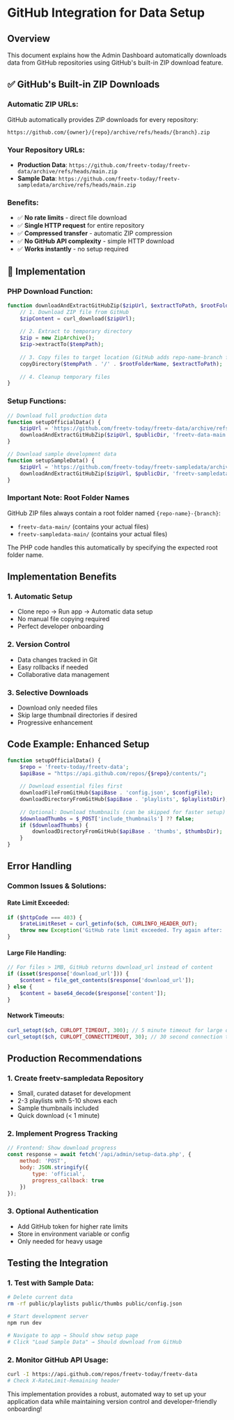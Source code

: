 # GitHub Integration for Data Setup

## Overview

This document explains how the Admin Dashboard automatically downloads data from GitHub repositories using GitHub's built-in ZIP download feature.

## ✅ GitHub's Built-in ZIP Downloads

### **Automatic ZIP URLs:**
GitHub automatically provides ZIP downloads for every repository:
```
https://github.com/{owner}/{repo}/archive/refs/heads/{branch}.zip
```

### **Your Repository URLs:**
- **Production Data**: `https://github.com/freetv-today/freetv-data/archive/refs/heads/main.zip`
- **Sample Data**: `https://github.com/freetv-today/freetv-sampledata/archive/refs/heads/main.zip`

### **Benefits:**
- ✅ **No rate limits** - direct file download
- ✅ **Single HTTP request** for entire repository
- ✅ **Compressed transfer** - automatic ZIP compression
- ✅ **No GitHub API complexity** - simple HTTP download
- ✅ **Works instantly** - no setup required

## 🚀 **Implementation**

### **PHP Download Function:**
```php
function downloadAndExtractGitHubZip($zipUrl, $extractToPath, $rootFolderName) {
    // 1. Download ZIP file from GitHub
    $zipContent = curl_download($zipUrl);
    
    // 2. Extract to temporary directory
    $zip = new ZipArchive();
    $zip->extractTo($tempPath);
    
    // 3. Copy files to target location (GitHub adds repo-name-branch folder)
    copyDirectory($tempPath . '/' . $rootFolderName, $extractToPath);
    
    // 4. Cleanup temporary files
}
```

### **Setup Functions:**
```php
// Download full production data
function setupOfficialData() {
    $zipUrl = 'https://github.com/freetv-today/freetv-data/archive/refs/heads/main.zip';
    downloadAndExtractGitHubZip($zipUrl, $publicDir, 'freetv-data-main');
}

// Download sample development data  
function setupSampleData() {
    $zipUrl = 'https://github.com/freetv-today/freetv-sampledata/archive/refs/heads/main.zip';
    downloadAndExtractGitHubZip($zipUrl, $publicDir, 'freetv-sampledata-main');
}
```

### **Important Note: Root Folder Names**
GitHub ZIP files always contain a root folder named `{repo-name}-{branch}`:
- `freetv-data-main/` (contains your actual files)
- `freetv-sampledata-main/` (contains your actual files)

The PHP code handles this automatically by specifying the expected root folder name.

## Implementation Benefits

### **1. Automatic Setup**
- Clone repo → Run app → Automatic data setup
- No manual file copying required
- Perfect developer onboarding

### **2. Version Control**
- Data changes tracked in Git
- Easy rollbacks if needed
- Collaborative data management

### **3. Selective Downloads**
- Download only needed files
- Skip large thumbnail directories if desired
- Progressive enhancement

## Code Example: Enhanced Setup

```php
function setupOfficialData() {
    $repo = 'freetv-today/freetv-data';
    $apiBase = "https://api.github.com/repos/{$repo}/contents/";
    
    // Download essential files first
    downloadFileFromGitHub($apiBase . 'config.json', $configFile);
    downloadDirectoryFromGitHub($apiBase . 'playlists', $playlistsDir);
    
    // Optional: Download thumbnails (can be skipped for faster setup)
    $downloadThumbs = $_POST['include_thumbnails'] ?? false;
    if ($downloadThumbs) {
        downloadDirectoryFromGitHub($apiBase . 'thumbs', $thumbsDir);
    }
}
```

## Error Handling

### **Common Issues & Solutions:**

#### **Rate Limit Exceeded:**
```php
if ($httpCode === 403) {
    $rateLimitReset = curl_getinfo($ch, CURLINFO_HEADER_OUT);
    throw new Exception('GitHub rate limit exceeded. Try again after: ' . $rateLimitReset);
}
```

#### **Large File Handling:**
```php
// For files > 1MB, GitHub returns download_url instead of content
if (isset($response['download_url'])) {
    $content = file_get_contents($response['download_url']);
} else {
    $content = base64_decode($response['content']);
}
```

#### **Network Timeouts:**
```php
curl_setopt($ch, CURLOPT_TIMEOUT, 300); // 5 minute timeout for large downloads
curl_setopt($ch, CURLOPT_CONNECTTIMEOUT, 30); // 30 second connection timeout
```

## Production Recommendations

### **1. Create freetv-sampledata Repository**
- Small, curated dataset for development
- 2-3 playlists with 5-10 shows each
- Sample thumbnails included
- Quick download (< 1 minute)

### **2. Implement Progress Tracking**
```javascript
// Frontend: Show download progress
const response = await fetch('/api/admin/setup-data.php', {
    method: 'POST',
    body: JSON.stringify({ 
        type: 'official',
        progress_callback: true 
    })
});
```

### **3. Optional Authentication**
- Add GitHub token for higher rate limits
- Store in environment variable or config
- Only needed for heavy usage

## Testing the Integration

### **1. Test with Sample Data:**
```bash
# Delete current data
rm -rf public/playlists public/thumbs public/config.json

# Start development server
npm run dev

# Navigate to app → Should show setup page
# Click "Load Sample Data" → Should download from GitHub
```

### **2. Monitor GitHub API Usage:**
```bash
curl -I https://api.github.com/repos/freetv-today/freetv-data
# Check X-RateLimit-Remaining header
```

This implementation provides a robust, automated way to set up your application data while maintaining version control and developer-friendly onboarding!
